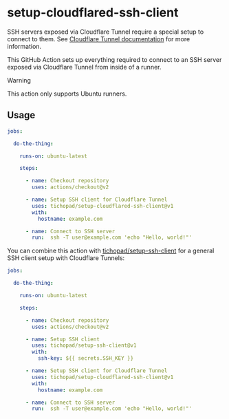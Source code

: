 # setup-cloudflared-ssh-client

SSH servers exposed via Cloudflare Tunnel require a special setup to connect to them. See [Cloudflare Tunnel documentation](https://developers.cloudflare.com/cloudflare-one/connections/connect-networks/use-cases/ssh/#2-connect-as-a-user) for more information.

This GitHub Action sets up everything required to connect to an SSH server exposed via Cloudflare Tunnel from inside of a runner.

> [!WARNING]
>
> This action only supports Ubuntu runners.

## Usage

```yaml
jobs:

  do-the-thing:

    runs-on: ubuntu-latest

    steps:

      - name: Checkout repository
        uses: actions/checkout@v2

      - name: Setup SSH client for Cloudflare Tunnel
        uses: tichopad/setup-cloudflared-ssh-client@v1
        with:
          hostname: example.com

      - name: Connect to SSH server
        run:  ssh -T user@example.com 'echo "Hello, world!"'
```

You can combine this action with [tichopad/setup-ssh-client](https://github.com/tichopad/setup-ssh-client) for a general SSH client setup with Cloudflare Tunnels:

```yaml
jobs:

  do-the-thing:

    runs-on: ubuntu-latest

    steps:

      - name: Checkout repository
        uses: actions/checkout@v2

      - name: Setup SSH client
        uses: tichopad/setup-ssh-client@v1
        with:
          ssh-key: ${{ secrets.SSH_KEY }}

      - name: Setup SSH client for Cloudflare Tunnel
        uses: tichopad/setup-cloudflared-ssh-client@v1
        with:
          hostname: example.com

      - name: Connect to SSH server
        run:  ssh -T user@example.com 'echo "Hello, world!"'
```